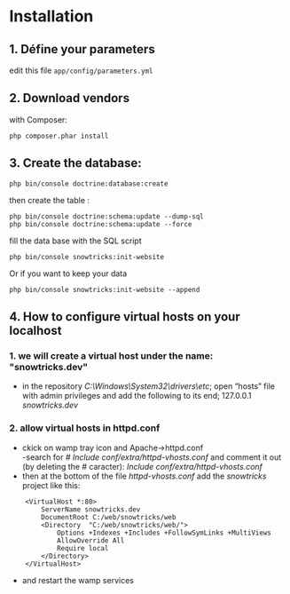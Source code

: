 # Installation
## 1. Défine your parameters
edit this file `app/config/parameters.yml`

## 2. Download vendors
with Composer:

    php composer.phar install

## 3. Create the database:

    php bin/console doctrine:database:create

then create the table :

    php bin/console doctrine:schema:update --dump-sql
    php bin/console doctrine:schema:update --force

fill the data base with the SQL script

    php bin/console snowtricks:init-website
Or if you want to keep your data

    php bin/console snowtricks:init-website --append

## 4. How to configure virtual hosts on your localhost
### 1. we will create a virtual host under the name: "snowtricks.dev"
- in the repository *C:\Windows\System32\drivers\etc*; open “hosts” file with admin privileges and add the following to its end;
127.0.0.1 *snowtricks.dev* 
### 2.  allow virtual hosts in httpd.conf  
- ckick on wamp tray icon and Apache->httpd.conf  
-search for *# Include conf/extra/httpd-vhosts.conf* and comment it out (by deleting the # caracter): *Include conf/extra/httpd-vhosts.conf*  
- then at the bottom of the file *httpd-vhosts.conf* add the *snowtricks* project like this:  
```
    <VirtualHost *:80>
	    ServerName snowtricks.dev
	    DocumentRoot C:/web/snowtricks/web
	    <Directory  "C:/web/snowtricks/web/">
    		Options +Indexes +Includes +FollowSymLinks +MultiViews
	    	AllowOverride All
		    Require local
	    </Directory>
    </VirtualHost>
```
- and restart the wamp services
